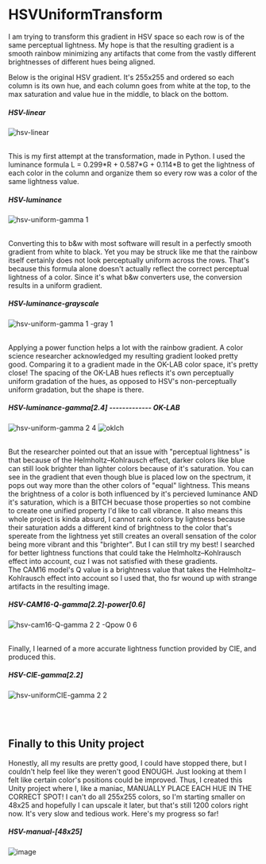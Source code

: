 <h1>HSVUniformTransform</h1>

I am trying to transform this gradient in HSV space so each row is of the same perceptual lightness. My hope is that the resulting gradient is a smooth rainbow minimizing any artifacts that come from the vastly different brightnesses of different hues being aligned.

Below is the original HSV gradient. It's 255x255 and ordered so each column is its own hue, and each column goes from white at the top, to the max saturation and value hue in the middle, to black on the bottom.

<h5>HSV-linear</h5>

![hsv-linear](https://github.com/user-attachments/assets/ed8a035f-c5f4-49a5-bb27-290f52c43c3e)

<br>
This is my first attempt at the transformation, made in Python. I used the luminance formula L = 0.299*R + 0.587*G + 0.114*B to get the lightness of each color in the column and organize them so every row was a color of the same lightness value.

<h5>HSV-luminance</h5>

![hsv-uniform-gamma 1](https://github.com/user-attachments/assets/91499858-4937-46c4-ad36-75869a4a066b)

<br>
Converting this to b&w with most software will result in a perfectly smooth gradient from white to black. Yet you may be struck like me that the rainbow itself certainly does not look perceptually uniform across the rows. That's because this formula alone doesn't actually reflect the correct perceptual lightness of a color. Since it's what b&w converters use, the conversion results in a uniform gradient.

<h5>HSV-luminance-grayscale</h5>

![hsv-uniform-gamma 1 -gray 1](https://github.com/user-attachments/assets/e5d97efa-fa12-4a4e-ae2b-c8aa7e44651e)

<br>
Applying a power function helps a lot with the rainbow gradient. A color science researcher acknowledged my resulting gradient looked pretty good. Comparing it to a gradient made in the OK-LAB color space, it's pretty close! The spacing of the OK-LAB hues reflects it's own perceptually uniform gradation of the hues, as opposed to HSV's non-perceptually uniform gradation, but the shape is there.

<h5>HSV-luminance-gamma[2.4] ------------- OK-LAB</h5>

![hsv-uniform-gamma 2 4](https://github.com/user-attachments/assets/210f8989-353f-4947-ab0e-4b7e8099bed4)
![oklch](https://github.com/user-attachments/assets/76aa0ee3-a085-42e2-9b8a-b609e0711a15)

<br>
But the researcher pointed out that an issue with "perceptual lightness" is that because of the Helmholtz–Kohlrausch effect, darker colors like blue can still look brighter than lighter colors because of it's saturation. You can see in the gradient that even though blue is placed low on the spectrum, it pops out way more than the other colors of "equal" lightness. This means the brightness of a color is both influenced by it's percieved luminance AND it's saturation, which is a BITCH becuase those properties so not combine to create one unified property I'd like to call vibrance. It also means this whole project is kinda absurd, I cannot rank colors by lightness because their saturation adds a different kind of brightness to the color that's spereate from the lightness yet still creates an overall sensation of the color being more vibrant and this "brighter". But I can still try my best! I searched for better lightness functions that could take the Helmholtz–Kohlrausch effect into account, cuz I was not satisfied with these gradients.

<br>
The CAM16 model's Q value is a brightness value that takes the Helmholtz–Kohlrausch effect into account so I used that, tho fsr wound up with strange artifacts in the resulting image.

<h5>HSV-CAM16-Q-gamma[2.2]-power[0.6]</h5>
  
![hsv-cam16-Q-gamma 2 2 -Qpow 0 6](https://github.com/user-attachments/assets/4066e08f-e4ed-4eec-8158-6a1ca1ddc4e7)

<br>
Finally, I learned of a more accurate lightness function provided by CIE, and produced this.

<h5>HSV-CIE-gamma[2.2]</h5>

![hsv-uniformCIE-gamma 2 2](https://github.com/user-attachments/assets/7dad5121-9ed5-490b-b8bf-b86e641807fe)

<br>
<br>
<h2>Finally to this Unity project</h2>
Honestly, all my results are pretty good, I could have stopped there, but I couldn't help feel like they weren't good ENOUGH. Just looking at them I felt like certain color's positions could be improved. Thus, I created this Unity project where I, like a maniac, MANUALLY PLACE EACH HUE IN THE CORRECT SPOT! I can't do all 255x255 colors, so I'm starting smaller on 48x25 and hopefully I can upscale it later, but that's still 1200 colors right now. It's very slow and tedious work. Here's my progress so far!

<h5>HSV-manual-[48x25]</h5>
  
![image](https://github.com/user-attachments/assets/e6cb359d-6110-4c86-ad92-e8905c802c2c)
